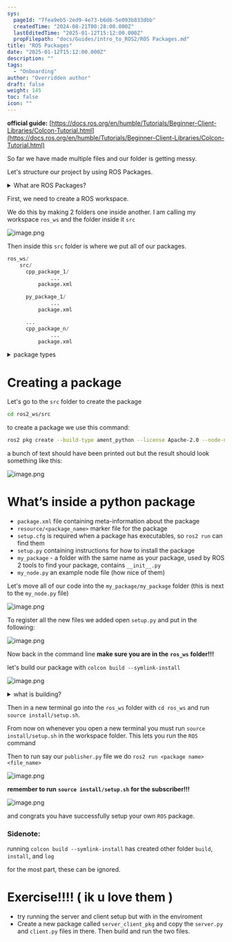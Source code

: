 ```yaml
---
sys:
  pageId: "7fea9eb5-2ed9-4e73-b6d6-5e093b833dbb"
  createdTime: "2024-08-21T00:28:00.000Z"
  lastEditedTime: "2025-01-12T15:12:00.000Z"
  propFilepath: "docs/Guides/intro_to_ROS2/ROS Packages.md"
title: "ROS Packages"
date: "2025-01-12T15:12:00.000Z"
description: ""
tags:
  - "Onboarding"
author: "Overridden author"
draft: false
weight: 145
toc: false
icon: ""
---
```


**official guide:** [https://docs.ros.org/en/humble/Tutorials/Beginner-Client-Libraries/Colcon-Tutorial.html](https://docs.ros.org/en/humble/Tutorials/Beginner-Client-Libraries/Colcon-Tutorial.html)

So far we have made multiple files and our folder is getting messy.

Let's structure our project by using ROS Packages.

<details>

<summary>What are ROS Packages?</summary>

ROS Packages are, as the name implies, packages of code that are highly sharable between ROS developers.

They consist of a folder, `package.xml` file, and source code

```python
      cpp_package_1/
		      ... imagine much code files here ..
          package.xml
```

</details>

First, we need to create a ROS workspace.

We do this by making 2 folders one inside another. I am calling my workspace `ros_ws` and the folder inside it `src`

![image.png](https://prod-files-secure.s3.us-west-2.amazonaws.com/d518164a-d88e-44d1-a4ee-3adb3bd8bce0/70706947-fd18-4537-a67b-e12946812d31/image.png?X-Amz-Algorithm=AWS4-HMAC-SHA256&X-Amz-Content-Sha256=UNSIGNED-PAYLOAD&X-Amz-Credential=ASIAZI2LB466UAXSKVGI%2F20250706%2Fus-west-2%2Fs3%2Faws4_request&X-Amz-Date=20250706T170740Z&X-Amz-Expires=3600&X-Amz-Security-Token=IQoJb3JpZ2luX2VjEFgaCXVzLXdlc3QtMiJIMEYCIQCXhPV%2Bao8qYhtNKdL38dRY78LhJntu%2FCO8MkTMNm4ZngIhALa1%2B9fbm6EBrUBx2DPoNSsHyBTTkfP%2BSD8mWbpHv9MZKv8DCGEQABoMNjM3NDIzMTgzODA1IgxmrNwqG8P%2Fh36Zr5oq3APVEhSK9kxCtKxP%2FYi0BJIkEPWej%2BIDehqYSZ4SI3I7CttQORntRlIq%2FRPlvYJz4gjGmoW3qjzD0%2B5JrXhBs57p%2B1akJ1VkjjI6q1RRUpm0cgxSxrStJv3CBrqlWVBuILm6wbYheQZQh2CKizD4aEbJdGywU6wLTiErYy2DS9y6z4RoDfJgQpt%2B5XVWNanjP4B%2FwGcIH2C0bNcYRMnHYbO3fQ5fUQHsb5Rua0vGAiCY0alhoV1JukRHcs4D5%2BGCZvC2KSIgCMIiNTrff4mI8RNg%2FVPAyBNShob0fQLOy%2Fe0bhiWh9apNUdpmCYUFfUZV4r2d3m57dFVVheypMKLckjJua44xGpuRYm3VEXxa0jP5srksamQddL%2FXhycRoQm6m1UZRp7fkynqed4ddNAQEJGA9%2BwGc%2F%2BaRuYh8XPpktb7JCFxTDvC3w0Pz7IwNw03EcZv5mYdRePn7LdPnNFkxVHVP6RsEKTpGh1A9uDY4mxFZ4VLPRKkAwX7jUnHXJN%2BZWqueQc6v6RJHE81dARXW6P1%2BDEWz92m4cJ2GWXlY9oPY6V2NazXAQMY91LjNk0z6o2XYj%2FmyvOeiBKv2Leilcqy2D34pc2xJODh0MR8YTtsURIxsxqjEL2wCNgDzCosKrDBjqkATgqLMLGw%2Bk0N%2B9TlO1L%2BQ%2FsmzF2CXzElp%2F6yo3NZ6Kk6M3sG8I%2BHKRPd8UizM%2FDKBVlNCt5AVeBWV4IWAR4SqWbdgj%2BRATkrk6votcelNPXOJ0Oie0XrGTbevAE8B5KmIK54i9pwrdsCApt5CO43VNJE5KQu6Xwb1zhgGWnRRLrKbUzOiCitb6L8jReUbLllJ7EBTzDXfcYHeeBJuMs55MGgUCc&X-Amz-Signature=d46d7128d9f56fd4ca17cbb258ecf87617e8a8f572d3db32b6078aaefc6f096d&X-Amz-SignedHeaders=host&x-amz-checksum-mode=ENABLED&x-id=GetObject)

Then inside this `src` folder is where we put all of our packages.

```python
ros_ws/
    src/
      cpp_package_1/
		      ...
          package.xml

      py_package_1/
		      ...
          package.xml

      ...
      cpp_package_n/
		      ...
          package.xml

```

<details>

<summary>package types</summary>

packages can be either `C++` or python.

the intern file structure is different for each but for this guide we will stick to creating python packages

</details>

# Creating a package

Let's go to the `src` folder to create the package

```bash
cd ros2_ws/src
```

to create a package we use this command:

```bash
ros2 pkg create --build-type ament_python --license Apache-2.0 --node-name my_node my_package
```

a bunch of text should have been printed out but the result should look something like this:

![image.png](https://prod-files-secure.s3.us-west-2.amazonaws.com/d518164a-d88e-44d1-a4ee-3adb3bd8bce0/e6cf1e3f-8512-4a3e-b131-079f800bf3e8/image.png?X-Amz-Algorithm=AWS4-HMAC-SHA256&X-Amz-Content-Sha256=UNSIGNED-PAYLOAD&X-Amz-Credential=ASIAZI2LB466UAXSKVGI%2F20250706%2Fus-west-2%2Fs3%2Faws4_request&X-Amz-Date=20250706T170741Z&X-Amz-Expires=3600&X-Amz-Security-Token=IQoJb3JpZ2luX2VjEFgaCXVzLXdlc3QtMiJIMEYCIQCXhPV%2Bao8qYhtNKdL38dRY78LhJntu%2FCO8MkTMNm4ZngIhALa1%2B9fbm6EBrUBx2DPoNSsHyBTTkfP%2BSD8mWbpHv9MZKv8DCGEQABoMNjM3NDIzMTgzODA1IgxmrNwqG8P%2Fh36Zr5oq3APVEhSK9kxCtKxP%2FYi0BJIkEPWej%2BIDehqYSZ4SI3I7CttQORntRlIq%2FRPlvYJz4gjGmoW3qjzD0%2B5JrXhBs57p%2B1akJ1VkjjI6q1RRUpm0cgxSxrStJv3CBrqlWVBuILm6wbYheQZQh2CKizD4aEbJdGywU6wLTiErYy2DS9y6z4RoDfJgQpt%2B5XVWNanjP4B%2FwGcIH2C0bNcYRMnHYbO3fQ5fUQHsb5Rua0vGAiCY0alhoV1JukRHcs4D5%2BGCZvC2KSIgCMIiNTrff4mI8RNg%2FVPAyBNShob0fQLOy%2Fe0bhiWh9apNUdpmCYUFfUZV4r2d3m57dFVVheypMKLckjJua44xGpuRYm3VEXxa0jP5srksamQddL%2FXhycRoQm6m1UZRp7fkynqed4ddNAQEJGA9%2BwGc%2F%2BaRuYh8XPpktb7JCFxTDvC3w0Pz7IwNw03EcZv5mYdRePn7LdPnNFkxVHVP6RsEKTpGh1A9uDY4mxFZ4VLPRKkAwX7jUnHXJN%2BZWqueQc6v6RJHE81dARXW6P1%2BDEWz92m4cJ2GWXlY9oPY6V2NazXAQMY91LjNk0z6o2XYj%2FmyvOeiBKv2Leilcqy2D34pc2xJODh0MR8YTtsURIxsxqjEL2wCNgDzCosKrDBjqkATgqLMLGw%2Bk0N%2B9TlO1L%2BQ%2FsmzF2CXzElp%2F6yo3NZ6Kk6M3sG8I%2BHKRPd8UizM%2FDKBVlNCt5AVeBWV4IWAR4SqWbdgj%2BRATkrk6votcelNPXOJ0Oie0XrGTbevAE8B5KmIK54i9pwrdsCApt5CO43VNJE5KQu6Xwb1zhgGWnRRLrKbUzOiCitb6L8jReUbLllJ7EBTzDXfcYHeeBJuMs55MGgUCc&X-Amz-Signature=9eb6869049c19ac8fc1c2f9d9d616fbe6e06f671de1cb3818f8859321998a55c&X-Amz-SignedHeaders=host&x-amz-checksum-mode=ENABLED&x-id=GetObject)

# What’s inside a python package

- `package.xml` file containing meta-information about the package
- `resource/<package_name>` marker file for the package
- `setup.cfg` is required when a package has executables, so `ros2 run` can find them
- `setup.py` containing instructions for how to install the package
- `my_package` - a folder with the same name as your package, used by ROS 2 tools to find your package, contains `__init__.py`
- `my_node.py` an example node file (how nice of them)

Let's move all of our code into the `my_package/my_package` folder (this is next to the `my_node.py` file)

![image.png](https://prod-files-secure.s3.us-west-2.amazonaws.com/d518164a-d88e-44d1-a4ee-3adb3bd8bce0/9ce58f11-0da9-4d3e-b86d-506a9685d378/image.png?X-Amz-Algorithm=AWS4-HMAC-SHA256&X-Amz-Content-Sha256=UNSIGNED-PAYLOAD&X-Amz-Credential=ASIAZI2LB466UAXSKVGI%2F20250706%2Fus-west-2%2Fs3%2Faws4_request&X-Amz-Date=20250706T170741Z&X-Amz-Expires=3600&X-Amz-Security-Token=IQoJb3JpZ2luX2VjEFgaCXVzLXdlc3QtMiJIMEYCIQCXhPV%2Bao8qYhtNKdL38dRY78LhJntu%2FCO8MkTMNm4ZngIhALa1%2B9fbm6EBrUBx2DPoNSsHyBTTkfP%2BSD8mWbpHv9MZKv8DCGEQABoMNjM3NDIzMTgzODA1IgxmrNwqG8P%2Fh36Zr5oq3APVEhSK9kxCtKxP%2FYi0BJIkEPWej%2BIDehqYSZ4SI3I7CttQORntRlIq%2FRPlvYJz4gjGmoW3qjzD0%2B5JrXhBs57p%2B1akJ1VkjjI6q1RRUpm0cgxSxrStJv3CBrqlWVBuILm6wbYheQZQh2CKizD4aEbJdGywU6wLTiErYy2DS9y6z4RoDfJgQpt%2B5XVWNanjP4B%2FwGcIH2C0bNcYRMnHYbO3fQ5fUQHsb5Rua0vGAiCY0alhoV1JukRHcs4D5%2BGCZvC2KSIgCMIiNTrff4mI8RNg%2FVPAyBNShob0fQLOy%2Fe0bhiWh9apNUdpmCYUFfUZV4r2d3m57dFVVheypMKLckjJua44xGpuRYm3VEXxa0jP5srksamQddL%2FXhycRoQm6m1UZRp7fkynqed4ddNAQEJGA9%2BwGc%2F%2BaRuYh8XPpktb7JCFxTDvC3w0Pz7IwNw03EcZv5mYdRePn7LdPnNFkxVHVP6RsEKTpGh1A9uDY4mxFZ4VLPRKkAwX7jUnHXJN%2BZWqueQc6v6RJHE81dARXW6P1%2BDEWz92m4cJ2GWXlY9oPY6V2NazXAQMY91LjNk0z6o2XYj%2FmyvOeiBKv2Leilcqy2D34pc2xJODh0MR8YTtsURIxsxqjEL2wCNgDzCosKrDBjqkATgqLMLGw%2Bk0N%2B9TlO1L%2BQ%2FsmzF2CXzElp%2F6yo3NZ6Kk6M3sG8I%2BHKRPd8UizM%2FDKBVlNCt5AVeBWV4IWAR4SqWbdgj%2BRATkrk6votcelNPXOJ0Oie0XrGTbevAE8B5KmIK54i9pwrdsCApt5CO43VNJE5KQu6Xwb1zhgGWnRRLrKbUzOiCitb6L8jReUbLllJ7EBTzDXfcYHeeBJuMs55MGgUCc&X-Amz-Signature=a21890e2324832ef38d8322975e3b72fc0fd3aebf3268a2fbd42e64ad3131e14&X-Amz-SignedHeaders=host&x-amz-checksum-mode=ENABLED&x-id=GetObject)

To register all the new files we added open `setup.py` and put in the following:

![image.png](https://prod-files-secure.s3.us-west-2.amazonaws.com/d518164a-d88e-44d1-a4ee-3adb3bd8bce0/1cd7c262-4cae-4496-9d75-c178537d24a2/image.png?X-Amz-Algorithm=AWS4-HMAC-SHA256&X-Amz-Content-Sha256=UNSIGNED-PAYLOAD&X-Amz-Credential=ASIAZI2LB466UAXSKVGI%2F20250706%2Fus-west-2%2Fs3%2Faws4_request&X-Amz-Date=20250706T170741Z&X-Amz-Expires=3600&X-Amz-Security-Token=IQoJb3JpZ2luX2VjEFgaCXVzLXdlc3QtMiJIMEYCIQCXhPV%2Bao8qYhtNKdL38dRY78LhJntu%2FCO8MkTMNm4ZngIhALa1%2B9fbm6EBrUBx2DPoNSsHyBTTkfP%2BSD8mWbpHv9MZKv8DCGEQABoMNjM3NDIzMTgzODA1IgxmrNwqG8P%2Fh36Zr5oq3APVEhSK9kxCtKxP%2FYi0BJIkEPWej%2BIDehqYSZ4SI3I7CttQORntRlIq%2FRPlvYJz4gjGmoW3qjzD0%2B5JrXhBs57p%2B1akJ1VkjjI6q1RRUpm0cgxSxrStJv3CBrqlWVBuILm6wbYheQZQh2CKizD4aEbJdGywU6wLTiErYy2DS9y6z4RoDfJgQpt%2B5XVWNanjP4B%2FwGcIH2C0bNcYRMnHYbO3fQ5fUQHsb5Rua0vGAiCY0alhoV1JukRHcs4D5%2BGCZvC2KSIgCMIiNTrff4mI8RNg%2FVPAyBNShob0fQLOy%2Fe0bhiWh9apNUdpmCYUFfUZV4r2d3m57dFVVheypMKLckjJua44xGpuRYm3VEXxa0jP5srksamQddL%2FXhycRoQm6m1UZRp7fkynqed4ddNAQEJGA9%2BwGc%2F%2BaRuYh8XPpktb7JCFxTDvC3w0Pz7IwNw03EcZv5mYdRePn7LdPnNFkxVHVP6RsEKTpGh1A9uDY4mxFZ4VLPRKkAwX7jUnHXJN%2BZWqueQc6v6RJHE81dARXW6P1%2BDEWz92m4cJ2GWXlY9oPY6V2NazXAQMY91LjNk0z6o2XYj%2FmyvOeiBKv2Leilcqy2D34pc2xJODh0MR8YTtsURIxsxqjEL2wCNgDzCosKrDBjqkATgqLMLGw%2Bk0N%2B9TlO1L%2BQ%2FsmzF2CXzElp%2F6yo3NZ6Kk6M3sG8I%2BHKRPd8UizM%2FDKBVlNCt5AVeBWV4IWAR4SqWbdgj%2BRATkrk6votcelNPXOJ0Oie0XrGTbevAE8B5KmIK54i9pwrdsCApt5CO43VNJE5KQu6Xwb1zhgGWnRRLrKbUzOiCitb6L8jReUbLllJ7EBTzDXfcYHeeBJuMs55MGgUCc&X-Amz-Signature=4d714db153b3a49014716efba144c0d9a0b7a85259ce4e28d3e0d226da1270c7&X-Amz-SignedHeaders=host&x-amz-checksum-mode=ENABLED&x-id=GetObject)

Now back in the command line **make sure you are in the** **`ros_ws`** **folder!!!**

let's build our package with `colcon build --symlink-install`

![image.png](https://prod-files-secure.s3.us-west-2.amazonaws.com/d518164a-d88e-44d1-a4ee-3adb3bd8bce0/2f2a0d27-b173-48fd-b189-5f5c0ce65619/image.png?X-Amz-Algorithm=AWS4-HMAC-SHA256&X-Amz-Content-Sha256=UNSIGNED-PAYLOAD&X-Amz-Credential=ASIAZI2LB466UAXSKVGI%2F20250706%2Fus-west-2%2Fs3%2Faws4_request&X-Amz-Date=20250706T170741Z&X-Amz-Expires=3600&X-Amz-Security-Token=IQoJb3JpZ2luX2VjEFgaCXVzLXdlc3QtMiJIMEYCIQCXhPV%2Bao8qYhtNKdL38dRY78LhJntu%2FCO8MkTMNm4ZngIhALa1%2B9fbm6EBrUBx2DPoNSsHyBTTkfP%2BSD8mWbpHv9MZKv8DCGEQABoMNjM3NDIzMTgzODA1IgxmrNwqG8P%2Fh36Zr5oq3APVEhSK9kxCtKxP%2FYi0BJIkEPWej%2BIDehqYSZ4SI3I7CttQORntRlIq%2FRPlvYJz4gjGmoW3qjzD0%2B5JrXhBs57p%2B1akJ1VkjjI6q1RRUpm0cgxSxrStJv3CBrqlWVBuILm6wbYheQZQh2CKizD4aEbJdGywU6wLTiErYy2DS9y6z4RoDfJgQpt%2B5XVWNanjP4B%2FwGcIH2C0bNcYRMnHYbO3fQ5fUQHsb5Rua0vGAiCY0alhoV1JukRHcs4D5%2BGCZvC2KSIgCMIiNTrff4mI8RNg%2FVPAyBNShob0fQLOy%2Fe0bhiWh9apNUdpmCYUFfUZV4r2d3m57dFVVheypMKLckjJua44xGpuRYm3VEXxa0jP5srksamQddL%2FXhycRoQm6m1UZRp7fkynqed4ddNAQEJGA9%2BwGc%2F%2BaRuYh8XPpktb7JCFxTDvC3w0Pz7IwNw03EcZv5mYdRePn7LdPnNFkxVHVP6RsEKTpGh1A9uDY4mxFZ4VLPRKkAwX7jUnHXJN%2BZWqueQc6v6RJHE81dARXW6P1%2BDEWz92m4cJ2GWXlY9oPY6V2NazXAQMY91LjNk0z6o2XYj%2FmyvOeiBKv2Leilcqy2D34pc2xJODh0MR8YTtsURIxsxqjEL2wCNgDzCosKrDBjqkATgqLMLGw%2Bk0N%2B9TlO1L%2BQ%2FsmzF2CXzElp%2F6yo3NZ6Kk6M3sG8I%2BHKRPd8UizM%2FDKBVlNCt5AVeBWV4IWAR4SqWbdgj%2BRATkrk6votcelNPXOJ0Oie0XrGTbevAE8B5KmIK54i9pwrdsCApt5CO43VNJE5KQu6Xwb1zhgGWnRRLrKbUzOiCitb6L8jReUbLllJ7EBTzDXfcYHeeBJuMs55MGgUCc&X-Amz-Signature=320ef300dda75f8ce8006e0d21f284101769f5dd5f509e9c52c80fc7ec475823&X-Amz-SignedHeaders=host&x-amz-checksum-mode=ENABLED&x-id=GetObject)

<details>

<summary>what is building?</summary>

if you are a CS major at Rose-Hulman you will learn the answer to this in CSSE132

but TLDR; is it combines all the code files into one program that can be run easily 

</details>

Then in a new terminal go into the `ros_ws` folder with `cd ros_ws` and run `source install/setup.sh`. 

From now on whenever you open a new terminal you must run `source install/setup.sh` in the workspace folder. This lets you run the `ROS` command

Then to run say our `publisher.py` file we do `ros2 run <package name> <file_name>`

![image.png](https://prod-files-secure.s3.us-west-2.amazonaws.com/d518164a-d88e-44d1-a4ee-3adb3bd8bce0/4f4b1219-3a44-4632-aa0a-ce3471699f59/image.png?X-Amz-Algorithm=AWS4-HMAC-SHA256&X-Amz-Content-Sha256=UNSIGNED-PAYLOAD&X-Amz-Credential=ASIAZI2LB466UAXSKVGI%2F20250706%2Fus-west-2%2Fs3%2Faws4_request&X-Amz-Date=20250706T170741Z&X-Amz-Expires=3600&X-Amz-Security-Token=IQoJb3JpZ2luX2VjEFgaCXVzLXdlc3QtMiJIMEYCIQCXhPV%2Bao8qYhtNKdL38dRY78LhJntu%2FCO8MkTMNm4ZngIhALa1%2B9fbm6EBrUBx2DPoNSsHyBTTkfP%2BSD8mWbpHv9MZKv8DCGEQABoMNjM3NDIzMTgzODA1IgxmrNwqG8P%2Fh36Zr5oq3APVEhSK9kxCtKxP%2FYi0BJIkEPWej%2BIDehqYSZ4SI3I7CttQORntRlIq%2FRPlvYJz4gjGmoW3qjzD0%2B5JrXhBs57p%2B1akJ1VkjjI6q1RRUpm0cgxSxrStJv3CBrqlWVBuILm6wbYheQZQh2CKizD4aEbJdGywU6wLTiErYy2DS9y6z4RoDfJgQpt%2B5XVWNanjP4B%2FwGcIH2C0bNcYRMnHYbO3fQ5fUQHsb5Rua0vGAiCY0alhoV1JukRHcs4D5%2BGCZvC2KSIgCMIiNTrff4mI8RNg%2FVPAyBNShob0fQLOy%2Fe0bhiWh9apNUdpmCYUFfUZV4r2d3m57dFVVheypMKLckjJua44xGpuRYm3VEXxa0jP5srksamQddL%2FXhycRoQm6m1UZRp7fkynqed4ddNAQEJGA9%2BwGc%2F%2BaRuYh8XPpktb7JCFxTDvC3w0Pz7IwNw03EcZv5mYdRePn7LdPnNFkxVHVP6RsEKTpGh1A9uDY4mxFZ4VLPRKkAwX7jUnHXJN%2BZWqueQc6v6RJHE81dARXW6P1%2BDEWz92m4cJ2GWXlY9oPY6V2NazXAQMY91LjNk0z6o2XYj%2FmyvOeiBKv2Leilcqy2D34pc2xJODh0MR8YTtsURIxsxqjEL2wCNgDzCosKrDBjqkATgqLMLGw%2Bk0N%2B9TlO1L%2BQ%2FsmzF2CXzElp%2F6yo3NZ6Kk6M3sG8I%2BHKRPd8UizM%2FDKBVlNCt5AVeBWV4IWAR4SqWbdgj%2BRATkrk6votcelNPXOJ0Oie0XrGTbevAE8B5KmIK54i9pwrdsCApt5CO43VNJE5KQu6Xwb1zhgGWnRRLrKbUzOiCitb6L8jReUbLllJ7EBTzDXfcYHeeBJuMs55MGgUCc&X-Amz-Signature=e93e95d003881bafe7f0d8da74000486050db081012c84a3bb3ffa07123ca20a&X-Amz-SignedHeaders=host&x-amz-checksum-mode=ENABLED&x-id=GetObject)

**remember to run** **`source install/setup.sh`** **for the subscriber!!!**

![image.png](https://prod-files-secure.s3.us-west-2.amazonaws.com/d518164a-d88e-44d1-a4ee-3adb3bd8bce0/02121119-dad4-49ec-8356-c956108b4243/image.png?X-Amz-Algorithm=AWS4-HMAC-SHA256&X-Amz-Content-Sha256=UNSIGNED-PAYLOAD&X-Amz-Credential=ASIAZI2LB466UAXSKVGI%2F20250706%2Fus-west-2%2Fs3%2Faws4_request&X-Amz-Date=20250706T170741Z&X-Amz-Expires=3600&X-Amz-Security-Token=IQoJb3JpZ2luX2VjEFgaCXVzLXdlc3QtMiJIMEYCIQCXhPV%2Bao8qYhtNKdL38dRY78LhJntu%2FCO8MkTMNm4ZngIhALa1%2B9fbm6EBrUBx2DPoNSsHyBTTkfP%2BSD8mWbpHv9MZKv8DCGEQABoMNjM3NDIzMTgzODA1IgxmrNwqG8P%2Fh36Zr5oq3APVEhSK9kxCtKxP%2FYi0BJIkEPWej%2BIDehqYSZ4SI3I7CttQORntRlIq%2FRPlvYJz4gjGmoW3qjzD0%2B5JrXhBs57p%2B1akJ1VkjjI6q1RRUpm0cgxSxrStJv3CBrqlWVBuILm6wbYheQZQh2CKizD4aEbJdGywU6wLTiErYy2DS9y6z4RoDfJgQpt%2B5XVWNanjP4B%2FwGcIH2C0bNcYRMnHYbO3fQ5fUQHsb5Rua0vGAiCY0alhoV1JukRHcs4D5%2BGCZvC2KSIgCMIiNTrff4mI8RNg%2FVPAyBNShob0fQLOy%2Fe0bhiWh9apNUdpmCYUFfUZV4r2d3m57dFVVheypMKLckjJua44xGpuRYm3VEXxa0jP5srksamQddL%2FXhycRoQm6m1UZRp7fkynqed4ddNAQEJGA9%2BwGc%2F%2BaRuYh8XPpktb7JCFxTDvC3w0Pz7IwNw03EcZv5mYdRePn7LdPnNFkxVHVP6RsEKTpGh1A9uDY4mxFZ4VLPRKkAwX7jUnHXJN%2BZWqueQc6v6RJHE81dARXW6P1%2BDEWz92m4cJ2GWXlY9oPY6V2NazXAQMY91LjNk0z6o2XYj%2FmyvOeiBKv2Leilcqy2D34pc2xJODh0MR8YTtsURIxsxqjEL2wCNgDzCosKrDBjqkATgqLMLGw%2Bk0N%2B9TlO1L%2BQ%2FsmzF2CXzElp%2F6yo3NZ6Kk6M3sG8I%2BHKRPd8UizM%2FDKBVlNCt5AVeBWV4IWAR4SqWbdgj%2BRATkrk6votcelNPXOJ0Oie0XrGTbevAE8B5KmIK54i9pwrdsCApt5CO43VNJE5KQu6Xwb1zhgGWnRRLrKbUzOiCitb6L8jReUbLllJ7EBTzDXfcYHeeBJuMs55MGgUCc&X-Amz-Signature=4ebd131348c4bc452f574ce029e564332ca09cc528f734e6039a1d7694008164&X-Amz-SignedHeaders=host&x-amz-checksum-mode=ENABLED&x-id=GetObject)

and congrats you have successfully setup your own `ROS` package.

### Sidenote:

running `colcon build --symlink-install` has created other folder `build`, `install`, and `log`

for the most part, these can be ignored.

# Exercise!!!! ( ik u love them )

- try running the server and client setup but with in the enviroment
- Create a new package called `server_client_pkg` and copy the `server.py` and `client.py` files in there. Then build and run the two files.
